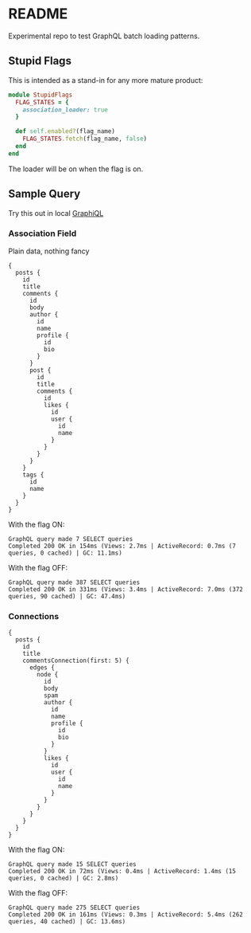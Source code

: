 # README

Experimental repo to test GraphQL batch loading patterns.

## Stupid Flags

This is intended as a stand-in for any more mature product:

```ruby
module StupidFlags
  FLAG_STATES = {
    association_loader: true
  }

  def self.enabled?(flag_name)
    FLAG_STATES.fetch(flag_name, false)
  end
end
```

The loader will be on when the flag is on.

## Sample Query

Try this out in local [GraphiQL](http://127.0.0.1:3000/graphiql)

### Association Field

Plain data, nothing fancy

```
{
  posts {
    id
    title
    comments {
      id
      body
      author {
        id
        name
        profile {
          id
          bio
        }
      }
      post {
        id
        title
        comments {
          id
          likes {
            id
            user {
              id
              name
            }
          }
        }
      }
    }
    tags {
      id
      name
    }
  }
}
```

With the flag ON:

```
GraphQL query made 7 SELECT queries
Completed 200 OK in 154ms (Views: 2.7ms | ActiveRecord: 0.7ms (7 queries, 0 cached) | GC: 11.1ms)
```

With the flag OFF:

```
GraphQL query made 387 SELECT queries
Completed 200 OK in 331ms (Views: 3.4ms | ActiveRecord: 7.0ms (372 queries, 90 cached) | GC: 47.4ms)
```

### Connections

```
{
  posts {
    id
    title
    commentsConnection(first: 5) {
      edges {
        node {
          id
          body
          spam
          author {
            id
            name
            profile {
              id
              bio
            }
          }
          likes {
            id
            user {
              id
              name
            }
          }
        }
      }
    }
  }
}
```

With the flag ON:

```
GraphQL query made 15 SELECT queries
Completed 200 OK in 72ms (Views: 0.4ms | ActiveRecord: 1.4ms (15 queries, 0 cached) | GC: 2.8ms)
```

With the flag OFF:

```
GraphQL query made 275 SELECT queries
Completed 200 OK in 161ms (Views: 0.3ms | ActiveRecord: 5.4ms (262 queries, 40 cached) | GC: 13.6ms)
```

